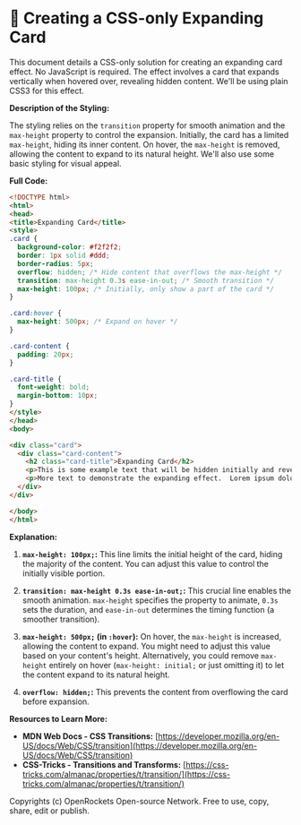 # 🐞 Creating a CSS-only Expanding Card


This document details a CSS-only solution for creating an expanding card effect.  No JavaScript is required.  The effect involves a card that expands vertically when hovered over, revealing hidden content. We'll be using plain CSS3 for this effect.

**Description of the Styling:**

The styling relies on the `transition` property for smooth animation and the `max-height` property to control the expansion.  Initially, the card has a limited `max-height`, hiding its inner content. On hover, the `max-height` is removed, allowing the content to expand to its natural height. We'll also use some basic styling for visual appeal.

**Full Code:**

```html
<!DOCTYPE html>
<html>
<head>
<title>Expanding Card</title>
<style>
.card {
  background-color: #f2f2f2;
  border: 1px solid #ddd;
  border-radius: 5px;
  overflow: hidden; /* Hide content that overflows the max-height */
  transition: max-height 0.3s ease-in-out; /* Smooth transition */
  max-height: 100px; /* Initially, only show a part of the card */
}

.card:hover {
  max-height: 500px; /* Expand on hover */
}

.card-content {
  padding: 20px;
}

.card-title {
  font-weight: bold;
  margin-bottom: 10px;
}
</style>
</head>
<body>

<div class="card">
  <div class="card-content">
    <h2 class="card-title">Expanding Card</h2>
    <p>This is some example text that will be hidden initially and revealed on hover.  You can add as much content as you need here.  The card will smoothly expand to accommodate it.</p>
    <p>More text to demonstrate the expanding effect.  Lorem ipsum dolor sit amet, consectetur adipiscing elit.</p>
  </div>
</div>

</body>
</html>
```

**Explanation:**

1. **`max-height: 100px;`:** This line limits the initial height of the card, hiding the majority of the content.  You can adjust this value to control the initially visible portion.

2. **`transition: max-height 0.3s ease-in-out;`:** This crucial line enables the smooth animation.  `max-height` specifies the property to animate, `0.3s` sets the duration, and `ease-in-out` determines the timing function (a smoother transition).

3. **`max-height: 500px;` (in `:hover`):** On hover, the `max-height` is increased, allowing the content to expand.  You might need to adjust this value based on your content's height.  Alternatively, you could remove `max-height` entirely on hover (`max-height: initial;` or just omitting it) to let the content expand to its natural height.

4. **`overflow: hidden;`:** This prevents the content from overflowing the card before expansion.

**Resources to Learn More:**

* **MDN Web Docs - CSS Transitions:** [https://developer.mozilla.org/en-US/docs/Web/CSS/transition](https://developer.mozilla.org/en-US/docs/Web/CSS/transition)
* **CSS-Tricks - Transitions and Transforms:** [https://css-tricks.com/almanac/properties/t/transition/](https://css-tricks.com/almanac/properties/t/transition/)


Copyrights (c) OpenRockets Open-source Network. Free to use, copy, share, edit or publish.

